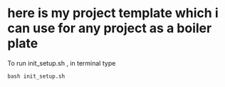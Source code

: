 # here is my project template which i can use for any project as a boiler plate

To run init_setup.sh , in terminal type

```python
bash init_setup.sh
```

